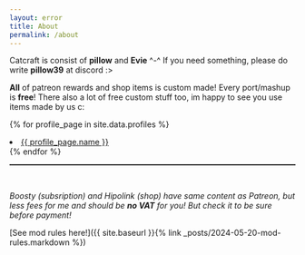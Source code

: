 ```yaml
---
layout: error
title: About
permalink: /about
---
```


Catcraft is consist of **pillow** and **Evie** ^-^ If you need something, please do write **pillow39** at discord :>

**All** of patreon rewards and shop items is custom made! Every port/mashup is **free**! There also a lot of free custom stuff too, im happy to see you use items made by us c:

{% for profile_page in site.data.profiles %}
<li><a href="{{ profile_page.link }}">{{ profile_page.name }}</a></li>
{% endfor %}

<br>
<hr class="hr_dashed">
<br>
    
*Boosty (subsription) and Hipolink (shop) have same content as Patreon, but less fees for me and should be **no VAT** for you! But check it to be sure before payment!*

[See mod rules here!]({{ site.baseurl }}{% link _posts/2024-05-20-mod-rules.markdown %})

<style>
.error {
    text-align: unset;
}

.hr_dashed {
  border: 0;
  border-top: 1px dashed;
}
</style>
